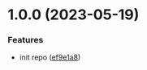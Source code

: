 # 1.0.0 (2023-05-19)


### Features

* init repo ([ef9e1a8](https://github.com/momiji/gh-workflows/commit/ef9e1a86c7bc38ecb1c8caebe8718d43b167350d))
